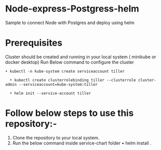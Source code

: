 # Node-express-Postgress-helm
Sample to connect Node with Postgres and deploy using helm


# Prerequisites 
Cluster should be created and running in your local system ( minikube or docker desktop)
Run Below command to configure the cluster

  	• kubectl -n kube-system create serviceaccount tiller

	  • kubectl create clusterrolebinding tiller --clusterrole cluster-admin --serviceaccount=kube-system:tiller
	
	  • helm init --service-account tiller



# Follow below steps to use this repository:-

1) Clone the repository to your local system.
2) Run the below command inside service-chart folder
       • helm install .
